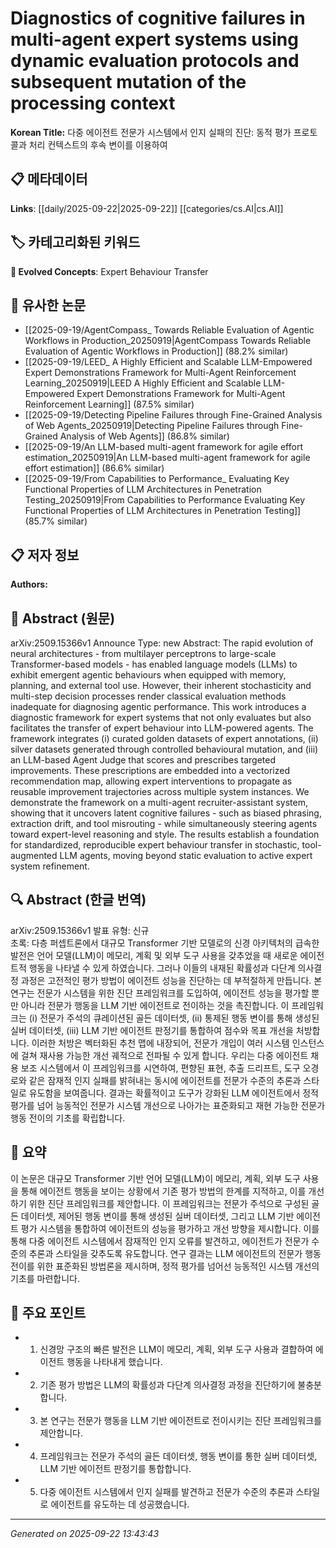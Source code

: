 # Diagnostics of cognitive failures in multi-agent expert systems using dynamic evaluation protocols and subsequent mutation of the processing context

**Korean Title:** 다중 에이전트 전문가 시스템에서 인지 실패의 진단: 동적 평가 프로토콜과 처리 컨텍스트의 후속 변이를 이용하여

## 📋 메타데이터

**Links**: [[daily/2025-09-22|2025-09-22]] [[categories/cs.AI|cs.AI]]

## 🏷️ 카테고리화된 키워드
**🚀 Evolved Concepts**: Expert Behaviour Transfer

## 🔗 유사한 논문
- [[2025-09-19/AgentCompass_ Towards Reliable Evaluation of Agentic Workflows in Production_20250919|AgentCompass Towards Reliable Evaluation of Agentic Workflows in Production]] (88.2% similar)
- [[2025-09-19/LEED_ A Highly Efficient and Scalable LLM-Empowered Expert Demonstrations Framework for Multi-Agent Reinforcement Learning_20250919|LEED A Highly Efficient and Scalable LLM-Empowered Expert Demonstrations Framework for Multi-Agent Reinforcement Learning]] (87.5% similar)
- [[2025-09-19/Detecting Pipeline Failures through Fine-Grained Analysis of Web Agents_20250919|Detecting Pipeline Failures through Fine-Grained Analysis of Web Agents]] (86.8% similar)
- [[2025-09-19/An LLM-based multi-agent framework for agile effort estimation_20250919|An LLM-based multi-agent framework for agile effort estimation]] (86.6% similar)
- [[2025-09-19/From Capabilities to Performance_ Evaluating Key Functional Properties of LLM Architectures in Penetration Testing_20250919|From Capabilities to Performance Evaluating Key Functional Properties of LLM Architectures in Penetration Testing]] (85.7% similar)

## 📋 저자 정보

**Authors:** 

## 📄 Abstract (원문)

arXiv:2509.15366v1 Announce Type: new 
Abstract: The rapid evolution of neural architectures - from multilayer perceptrons to large-scale Transformer-based models - has enabled language models (LLMs) to exhibit emergent agentic behaviours when equipped with memory, planning, and external tool use. However, their inherent stochasticity and multi-step decision processes render classical evaluation methods inadequate for diagnosing agentic performance. This work introduces a diagnostic framework for expert systems that not only evaluates but also facilitates the transfer of expert behaviour into LLM-powered agents. The framework integrates (i) curated golden datasets of expert annotations, (ii) silver datasets generated through controlled behavioural mutation, and (iii) an LLM-based Agent Judge that scores and prescribes targeted improvements. These prescriptions are embedded into a vectorized recommendation map, allowing expert interventions to propagate as reusable improvement trajectories across multiple system instances. We demonstrate the framework on a multi-agent recruiter-assistant system, showing that it uncovers latent cognitive failures - such as biased phrasing, extraction drift, and tool misrouting - while simultaneously steering agents toward expert-level reasoning and style. The results establish a foundation for standardized, reproducible expert behaviour transfer in stochastic, tool-augmented LLM agents, moving beyond static evaluation to active expert system refinement.

## 🔍 Abstract (한글 번역)

arXiv:2509.15366v1 발표 유형: 신규  
초록: 다층 퍼셉트론에서 대규모 Transformer 기반 모델로의 신경 아키텍처의 급속한 발전은 언어 모델(LLM)이 메모리, 계획 및 외부 도구 사용을 갖추었을 때 새로운 에이전트적 행동을 나타낼 수 있게 하였습니다. 그러나 이들의 내재된 확률성과 다단계 의사결정 과정은 고전적인 평가 방법이 에이전트 성능을 진단하는 데 부적절하게 만듭니다. 본 연구는 전문가 시스템을 위한 진단 프레임워크를 도입하여, 에이전트 성능을 평가할 뿐만 아니라 전문가 행동을 LLM 기반 에이전트로 전이하는 것을 촉진합니다. 이 프레임워크는 (i) 전문가 주석의 큐레이션된 골든 데이터셋, (ii) 통제된 행동 변이를 통해 생성된 실버 데이터셋, (iii) LLM 기반 에이전트 판정기를 통합하여 점수와 목표 개선을 처방합니다. 이러한 처방은 벡터화된 추천 맵에 내장되어, 전문가 개입이 여러 시스템 인스턴스에 걸쳐 재사용 가능한 개선 궤적으로 전파될 수 있게 합니다. 우리는 다중 에이전트 채용 보조 시스템에서 이 프레임워크를 시연하여, 편향된 표현, 추출 드리프트, 도구 오경로와 같은 잠재적 인지 실패를 밝혀내는 동시에 에이전트를 전문가 수준의 추론과 스타일로 유도함을 보여줍니다. 결과는 확률적이고 도구가 강화된 LLM 에이전트에서 정적 평가를 넘어 능동적인 전문가 시스템 개선으로 나아가는 표준화되고 재현 가능한 전문가 행동 전이의 기초를 확립합니다.

## 📝 요약

이 논문은 대규모 Transformer 기반 언어 모델(LLM)이 메모리, 계획, 외부 도구 사용을 통해 에이전트 행동을 보이는 상황에서 기존 평가 방법의 한계를 지적하고, 이를 개선하기 위한 진단 프레임워크를 제안합니다. 이 프레임워크는 전문가 주석으로 구성된 골든 데이터셋, 제어된 행동 변이를 통해 생성된 실버 데이터셋, 그리고 LLM 기반 에이전트 평가 시스템을 통합하여 에이전트의 성능을 평가하고 개선 방향을 제시합니다. 이를 통해 다중 에이전트 시스템에서 잠재적인 인지 오류를 발견하고, 에이전트가 전문가 수준의 추론과 스타일을 갖추도록 유도합니다. 연구 결과는 LLM 에이전트의 전문가 행동 전이를 위한 표준화된 방법론을 제시하며, 정적 평가를 넘어선 능동적인 시스템 개선의 기초를 마련합니다.

## 🎯 주요 포인트

- 1. 신경망 구조의 빠른 발전은 LLM이 메모리, 계획, 외부 도구 사용과 결합하여 에이전트 행동을 나타내게 했습니다.

- 2. 기존 평가 방법은 LLM의 확률성과 다단계 의사결정 과정을 진단하기에 불충분합니다.

- 3. 본 연구는 전문가 행동을 LLM 기반 에이전트로 전이시키는 진단 프레임워크를 제안합니다.

- 4. 프레임워크는 전문가 주석의 골든 데이터셋, 행동 변이를 통한 실버 데이터셋, LLM 기반 에이전트 판정기를 통합합니다.

- 5. 다중 에이전트 시스템에서 인지 실패를 발견하고 전문가 수준의 추론과 스타일로 에이전트를 유도하는 데 성공했습니다.

---

*Generated on 2025-09-22 13:43:43*